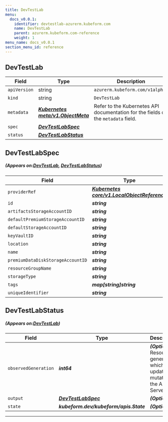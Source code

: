```yaml
---
title: DevTestLab
menu:
  docs_v0.0.1:
    identifier: devtestlab-azurerm.kubeform.com
    name: DevTestLab
    parent: azurerm.kubeform.com-reference
    weight: 1
menu_name: docs_v0.0.1
section_menu_id: reference
---
```


## DevTestLab
| Field | Type | Description |
| ------ | ----- | ----------- |
| `apiVersion` | string | `azurerm.kubeform.com/v1alpha1` |
|    `kind` | string | `DevTestLab` |
| `metadata` | ***[Kubernetes meta/v1.ObjectMeta](https://kubernetes.io/docs/reference/generated/kubernetes-api/v1.13/#objectmeta-v1-meta)***|Refer to the Kubernetes API documentation for the fields of the `metadata` field.|
| `spec` | ***[DevTestLabSpec](#DevTestLabSpec)***||
| `status` | ***[DevTestLabStatus](#DevTestLabStatus)***||
## DevTestLabSpec
##### (Appears on:[DevTestLab](#DevTestLab), [DevTestLabStatus](#DevTestLabStatus))
| Field | Type | Description |
| ------ | ----- | ----------- |
| `providerRef` | ***[Kubernetes core/v1.LocalObjectReference](https://kubernetes.io/docs/reference/generated/kubernetes-api/v1.13/#localobjectreference-v1-core)***||
| `id` | ***string***||
| `artifactsStorageAccountID` | ***string***| ***(Optional)*** |
| `defaultPremiumStorageAccountID` | ***string***| ***(Optional)*** |
| `defaultStorageAccountID` | ***string***| ***(Optional)*** |
| `keyVaultID` | ***string***| ***(Optional)*** |
| `location` | ***string***||
| `name` | ***string***||
| `premiumDataDiskStorageAccountID` | ***string***| ***(Optional)*** |
| `resourceGroupName` | ***string***||
| `storageType` | ***string***| ***(Optional)*** |
| `tags` | ***map[string]string***| ***(Optional)*** |
| `uniqueIdentifier` | ***string***| ***(Optional)*** |
## DevTestLabStatus
##### (Appears on:[DevTestLab](#DevTestLab))
| Field | Type | Description |
| ------ | ----- | ----------- |
| `observedGeneration` | ***int64***| ***(Optional)*** Resource generation, which is updated on mutation by the API Server.|
| `output` | ***[DevTestLabSpec](#DevTestLabSpec)***| ***(Optional)*** |
| `state` | ***kubeform.dev/kubeform/apis.State***| ***(Optional)*** |
---
